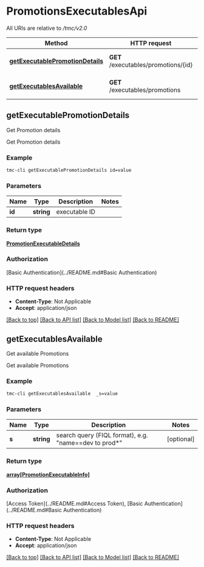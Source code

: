 # PromotionsExecutablesApi

All URIs are relative to */tmc/v2.0*

Method | HTTP request | Description
------------- | ------------- | -------------
[**getExecutablePromotionDetails**](PromotionsExecutablesApi.md#getExecutablePromotionDetails) | **GET** /executables/promotions/{id} | Get Promotion details
[**getExecutablesAvailable**](PromotionsExecutablesApi.md#getExecutablesAvailable) | **GET** /executables/promotions | Get available Promotions


## **getExecutablePromotionDetails**

Get Promotion details

Get Promotion details

### Example
```bash
tmc-cli getExecutablePromotionDetails id=value
```

### Parameters

Name | Type | Description  | Notes
------------- | ------------- | ------------- | -------------
 **id** | **string** | executable ID |

### Return type

[**PromotionExecutableDetails**](PromotionExecutableDetails.md)

### Authorization

[Basic Authentication](../README.md#Basic Authentication)

### HTTP request headers

 - **Content-Type**: Not Applicable
 - **Accept**: application/json

[[Back to top]](#) [[Back to API list]](../README.md#documentation-for-api-endpoints) [[Back to Model list]](../README.md#documentation-for-models) [[Back to README]](../README.md)

## **getExecutablesAvailable**

Get available Promotions

Get available Promotions

### Example
```bash
tmc-cli getExecutablesAvailable  _s=value
```

### Parameters

Name | Type | Description  | Notes
------------- | ------------- | ------------- | -------------
 **s** | **string** | search query (FIQL format), e.g. \"name==dev to prod*\" | [optional]

### Return type

[**array[PromotionExecutableInfo]**](PromotionExecutableInfo.md)

### Authorization

[Access Token](../README.md#Access Token), [Basic Authentication](../README.md#Basic Authentication)

### HTTP request headers

 - **Content-Type**: Not Applicable
 - **Accept**: application/json

[[Back to top]](#) [[Back to API list]](../README.md#documentation-for-api-endpoints) [[Back to Model list]](../README.md#documentation-for-models) [[Back to README]](../README.md)

